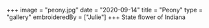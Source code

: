 +++
image = "peony.jpg"
date = "2020-09-14"
title = "Peony"
type = "gallery"
embroideredBy = ["Julie"]
+++
State flower of Indiana